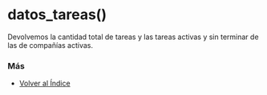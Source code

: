 # datos_tareas()

Devolvemos la cantidad total de tareas y las tareas activas y sin terminar de las de compañías activas. 

### Más

  * [Volver al Índice](./index.md)
